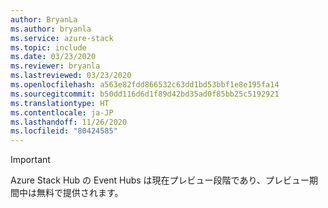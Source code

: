 ```yaml
---
author: BryanLa
ms.author: bryanla
ms.service: azure-stack
ms.topic: include
ms.date: 03/23/2020
ms.reviewer: bryanla
ms.lastreviewed: 03/23/2020
ms.openlocfilehash: a563e82fdd866532c63dd1bd53bbf1e8e195fa14
ms.sourcegitcommit: b50dd116d6d1f89d42bd35ad0f85bb25c5192921
ms.translationtype: HT
ms.contentlocale: ja-JP
ms.lasthandoff: 11/26/2020
ms.locfileid: "80424585"
---
```

> [!IMPORTANT]
> Azure Stack Hub の Event Hubs は現在プレビュー段階であり、プレビュー期間中は無料で提供されます。